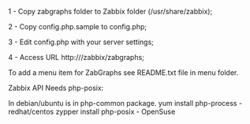 

1 - Copy zabgraphs folder to Zabbix folder (/usr/share/zabbix);

2 - Copy config.php.sample to config.php;

3 - Edit config.php with your server settings;

4 - Access URL http://<your zabbix server>/zabbix/zabgraphs;


To add a menu item for ZabGraphs see README.txt file in menu folder.


Zabbix API Needs php-posix:

In debian/ubuntu is in php-common package.
yum install php-process - redhat/centos
zypper install php-posix - OpenSuse
